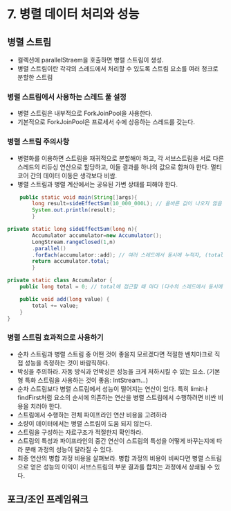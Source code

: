 # 7. 병렬 데이터 처리와 성능

## 병렬 스트림

- 컬렉션에 parallelStraem을 호출하면 병렬 스트림이 생성.
- 병렬 스트림이란 각각의 스레드에서 처리할 수 있도록 스트림 요소를 여러 청크로 분할한 스트림

### 병렬 스트림에서 사용하는 스레드 풀 설정

- 병렬 스트림은 내부적으로 ForkJoinPool을 사용한다.
- 기본적으로 ForkJoinPool은 프로세서 수에 상응하는 스레드를 갖는다.

### 병렬 스트림 주의사항

- 병렬화를 이용하면 스트림을 재귀적으로 분할해야 하고, 각 서브스트림을 서로 다른 스레드의 리듀싱 연산으로 할당하고, 이들 결과를 하나의 값으로 합쳐야 한다. 멀티 코어 간의 데이터 이동은 생각보다 비쌈.
- 병렬 스트림과 병렬 계산에서는 공유된 가변 상태를 피해야 한다.

```java
    public static void main(String[]args){
		long result=sideEffectSum(10_000_000L); // 올바른 값이 나오지 않음 (50000005000000X)
		System.out.println(result);
		}

private static long sideEffectSum(long n){
		Accumulator accumulator=new Accumulator();
		LongStream.rangeClosed(1,n)
		.parallel()
		.forEach(accumulator::add); // 여러 스레드에서 동시에 누적자, (total += value)를 실행하면서 이러한 문제가 발생.
		return accumulator.total;
		}

private static class Accumulator {
	public long total = 0; // total에 접근할 때 마다 (다수의 스레드에서 동시에 데이터에 접근하는) 데이터 레이스 문제가 발생한다.

	public void add(long value) {
		total += value;
	}
}
```

### 병렬 스트림 효과적으로 사용하기

- 순차 스트림과 병렬 스트림 중 어떤 것이 좋을지 모르겠다면 적절한 벤치마크로 직접 성능을 측정하는 것이 바람직하다.
- 박싱을 주의하라. 자동 방식과 언박싱은 성능을 크게 저하시킬 수 있는 요소. (기본형 특화 스트림을 사용하는 것이 좋음: IntStream...)
- 순차 스트림보다 병렬 스트림에서 성능이 떨어지는 연산이 있다. 특히 limit나 findFirst처럼 요소의 순서에 의존하는 연산을 병렬 스트림에서 수행하려면 비싼 비용을 치러야 한다.
- 스트림에서 수행하는 전체 파이프라인 연산 비용을 고려하라
- 소량이 데이터에서는 병렬 스트림이 도움 되지 않는다.
- 스트림을 구성하는 자료구조가 적절한지 확인하라.
- 스트림의 특성과 파이프라인의 중간 연산이 스트림의 특성을 어떻게 바꾸는지에 따라 분해 과정의 성능이 달라질 수 있다.
- 최종 연산의 병합 과정 비용을 살펴보라. 병합 과정의 비용이 비싸다면 병렬 스트림으로 얻은 성능의 이익이 서브스트림의 부분 결과를 합치는 과정에서 상쇄될 수 있다.

## 포크/조인 프레임워크